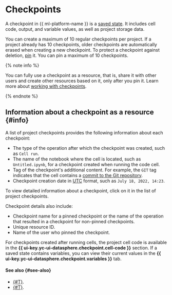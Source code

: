 # Checkpoints

A checkpoint in {{ ml-platform-name }} is a [saved state](save-state.md). It includes cell code, output, and variable values, as well as project storage data.

You can create a maximum of 10 regular checkpoints per project. If a project already has 10 checkpoints, older checkpoints are automatically erased when creating a new checkpoint. To protect a checkpoint against deletion, [pin](../operations/projects/checkpoints.md#pin) it. You can pin a maximum of 10 checkpoints.

{% note info %}

You can fully use a checkpoint as a resource, that is, share it with other users and create other resources based on it, only after you pin it. Learn more about [working with checkpoints](../operations/projects/checkpoints.md).

{% endnote %}

## Information about a checkpoint as a resource {#info}

A list of project checkpoints provides the following information about each checkpoint:
* The type of the operation after which the checkpoint was created, such as `Cell run`.
* The name of the notebook where the cell is located, such as `Untitled.ipynb`, for a checkpoint created when running the code cell.
* Tag of the checkpoint's additional content. For example, the `GIT` tag indicates that the cell contains a [commit to the Git repository](../operations/projects/work-with-git.md).
* Checkpoint creation date in [UTC](https://en.wikipedia.org/wiki/Coordinated_Universal_Time) format, such as `July 18, 2022, 14:23`.

To view detailed information about a checkpoint, click on it in the list of project checkpoints.

Checkpoint details also include:
* Checkpoint name for a pinned checkpoint or the name of the operation that resulted in a checkpoint for non-pinned checkpoints.
* Unique resource ID.
* Name of the user who pinned the checkpoint.

For checkpoints created after running cells, the project cell code is available in the **{{ ui-key.yc-ui-datasphere.checkpoint.cell-code }}** section. If a saved state contains variables, you can view their current values in the **{{ ui-key.yc-ui-datasphere.checkpoint.variables }}** tab.

#### See also {#see-also}

* [{#T}](save-state.md).
* [{#T}](../operations/projects/checkpoints.md).